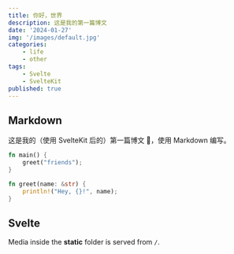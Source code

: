 ```yaml
---
title: 你好，世界
description: 这是我的第一篇博文
date: '2024-01-27'
img: '/images/default.jpg'
categories:
	- life
    - other
tags:
    - Svelte
    - SvelteKit
published: true
---
```


## Markdown

这是我的（使用 SvelteKit 后的）第一篇博文 🥳，使用 Markdown 编写。

```rust
fn main() {
    greet("friends");
}

fn greet(name: &str) {
    println!("Hey, {}!", name);
}
```

## Svelte

Media inside the **static** folder is served from `/`.
